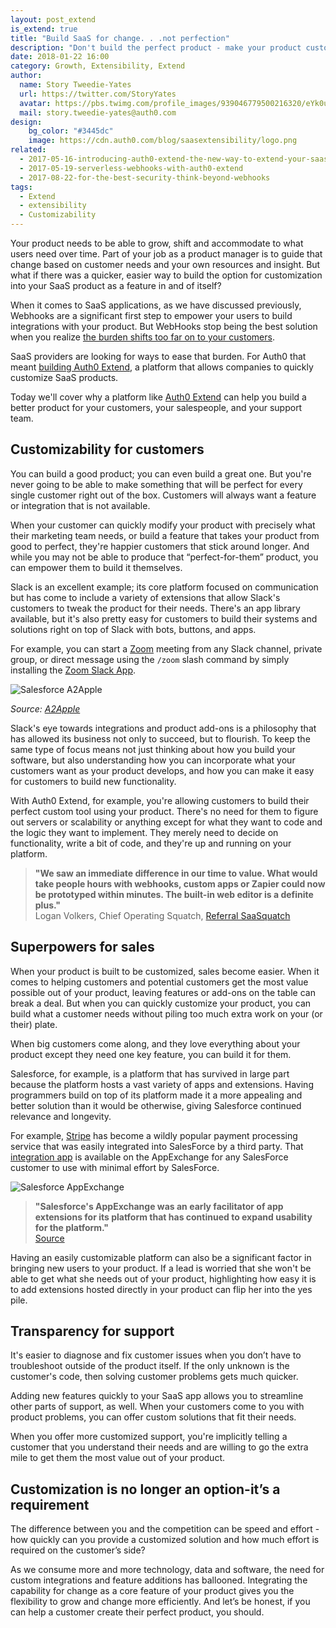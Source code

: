 ```yaml
---
layout: post_extend
is_extend: true
title: "Build SaaS for change. . .not perfection"
description: "Don't build the perfect product - make your product customizable instead."
date: 2018-01-22 16:00
category: Growth, Extensibility, Extend
author:     
  name: Story Tweedie-Yates
  url: https://twitter.com/StoryYates
  avatar: https://pbs.twimg.com/profile_images/939046779500216320/eYk0uf-3_400x400.jpg
  mail: story.tweedie-yates@auth0.com
design:
    bg_color: "#3445dc"
    image: https://cdn.auth0.com/blog/saasextensibility/logo.png
related:
  - 2017-05-16-introducing-auth0-extend-the-new-way-to-extend-your-saas
  - 2017-05-19-serverless-webhooks-with-auth0-extend
  - 2017-08-22-for-the-best-security-think-beyond-webhooks
tags:
  - Extend
  - extensibility
  - Customizability
---
```


Your product needs to be able to grow, shift and accommodate to what users need over time. Part of your job as a product manager is to guide that change based on customer needs and your own resources and insight. But what if there was a quicker, easier way to build the option for customization into your SaaS product as a feature in and of itself? 

When it comes to SaaS applications, as we have discussed previously, Webhooks are a significant first step to empower your users to build integrations with your product. But WebHooks stop being the best solution when you realize [the burden shifts too far on to your customers](https://auth0.com/blog/why-is-serverless-extensibility-better-than-webhooks/).

SaaS providers are looking for ways to ease that burden. For Auth0 that meant [building Auth0 Extend](https://auth0.com/blog/our-journey-toward-saas-customization-and-extensibility-at-auth0), a platform that allows companies to quickly customize SaaS products. 

Today we'll cover why a platform like [Auth0 Extend](https://auth0.com/extend/) can help you build a better product for your customers, your salespeople, and your support team.


## Customizability for customers

You can build a good product; you can even build a great one. But you're never going to be able to make something that will be perfect for every single customer right out of the box. Customers will always want a feature or integration that is not available.

When your customer can quickly modify your product with precisely what their marketing team needs, or build a feature that takes your product from good to perfect, they're happier customers that stick around longer. And while you may not be able to produce that “perfect-for-them” product, you can empower them to build it themselves.

Slack is an excellent example; its core platform focused on communication but has come to include a variety of extensions that allow Slack's customers to tweak the product for their needs. There's an app library available, but it's also pretty easy for customers to build their systems and solutions right on top of Slack with bots, buttons, and apps.

For example, you can start a [Zoom](https://zoom.us/) meeting from any Slack channel, private group, or direct message using the `/zoom` slash command by simply installing the [Zoom Slack App](https://probot-talk.slack.com/apps/A5GE9BMQC-zoom).

![Salesforce A2Apple](https://cdn.auth0.com/blog/salesforce/a2apple.png)

_Source: [A2Apple](http://www.a2apple.com/slack-attack/)_

Slack's eye towards integrations and product add-ons is a philosophy that has allowed its business not only to  succeed, but to flourish. To keep the same type of focus means not just thinking about how you build your software, but also understanding how you can incorporate what your customers want  as your product develops, and how you can make it easy for customers to build new functionality.

With Auth0 Extend, for example, you're allowing customers to build their perfect custom tool using your product. There's no need for them to figure out servers or scalability or anything except for what they want to code and the logic they want to implement. They merely need to decide on functionality, write a bit of code, and they're up and running on your platform.


> **"We saw an immediate difference in our time to value. What would take people hours with webhooks, custom apps or Zapier could now be prototyped within minutes. The built-in web editor is a definite plus."**<br />
> Logan Volkers, Chief Operating Squatch, [Referral SaaSquatch](https://www.referralsaasquatch.com/)

## Superpowers for sales

When your product is built to be customized, sales become easier. When it comes to helping customers and potential customers get the most value possible out of your product, leaving features or add-ons on the table can break a deal. But when you can quickly customize your product, you can build what a customer needs without piling too much extra work on your (or their) plate.

When big customers come along, and they love everything about your product except they need one key feature, you can build it for them.

Salesforce, for example, is a platform that has survived in large part because the platform hosts a vast variety of apps and extensions. Having programmers build on top of its platform made it a more appealing and better solution than it would be otherwise, giving Salesforce continued relevance and longevity.
 

For example, [Stripe](https://stripe.com/) has become a wildly popular payment processing service that was easily integrated into SalesForce by a third party. That [integration app](https://appexchange.salesforce.com/appxListingDetail?listingId=a0N3A00000DvMqVUAV) is available on the AppExchange for any SalesForce customer to use with minimal effort by SalesForce.

![Salesforce AppExchange](https://cdn.auth0.com/blog/salesforce/appexchange.png)

> **"Salesforce's AppExchange was an early facilitator of app extensions for its platform that has continued to expand usability for the platform."**<br />
> [Source](https://image.slidesharecdn.com/howtotransformbusinessprocesseswithmobileapps-150429070054-conversion-gate01/95/how-to-transform-business-processes-with-salesforce-apps-webinar-13-638.jpg?cb=1430291040)

Having an easily customizable platform can also be a significant factor in bringing new users to your product. If a lead is worried that she won't be able to get what she needs out of your product, highlighting how easy it is to add extensions hosted directly in your product can flip her into the yes pile.

## Transparency for support

It's easier to diagnose and fix customer issues when you don’t have to troubleshoot outside of the product itself. If the only unknown is the customer's code, then solving customer problems gets much quicker.

Adding new features quickly to your SaaS app allows you to streamline other parts of support, as well. When your customers come to you with product problems, you can offer custom solutions that fit their needs.

When you offer more customized support, you're implicitly telling a customer that you understand their needs and are willing to go the extra mile to get them the most value out of your product.

## Customization is no longer an option-it’s a requirement

The difference between you and the competition can be speed and effort - how quickly can you provide a customized solution and how much effort is required on the customer’s side?

As we consume more and more technology, data and software, the need for custom integrations and feature additions has ballooned. Integrating the capability for change as a core feature of your product gives you the flexibility to grow and change more efficiently. And let’s be honest, if you can help a customer create their perfect product, you should.

